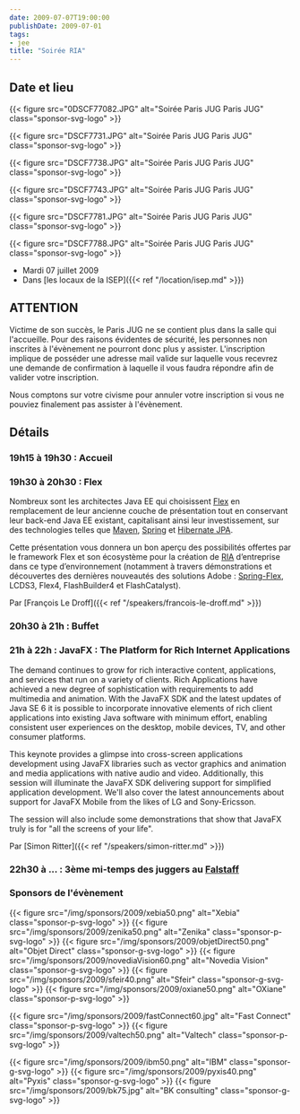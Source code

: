 ```yaml
---
date: 2009-07-07T19:00:00
publishDate: 2009-07-01
tags:
- jee
title: "Soirée RIA"
---
```


## Date et lieu

{{< figure src="0DSCF77082.JPG" alt="Soirée Paris JUG Paris JUG" class="sponsor-svg-logo" >}}

{{< figure src="DSCF7731.JPG" alt="Soirée Paris JUG Paris JUG" class="sponsor-svg-logo" >}}

{{< figure src="DSCF7738.JPG" alt="Soirée Paris JUG Paris JUG" class="sponsor-svg-logo" >}}

{{< figure src="DSCF7743.JPG" alt="Soirée Paris JUG Paris JUG" class="sponsor-svg-logo" >}}

{{< figure src="DSCF7781.JPG" alt="Soirée Paris JUG Paris JUG" class="sponsor-svg-logo" >}}

{{< figure src="DSCF7788.JPG" alt="Soirée Paris JUG Paris JUG" class="sponsor-svg-logo" >}}


* Mardi 07 juillet 2009
* Dans [les locaux de la ISEP]({{< ref "/location/isep.md" >}})

## ATTENTION

Victime de son succès, le Paris JUG ne se contient plus dans la salle qui l'accueille. Pour des raisons évidentes de sécurité, les personnes non inscrites à l'évènement ne pourront donc plus y assister. L'inscription implique de posséder une adresse mail valide sur laquelle vous recevrez une demande de confirmation à laquelle il vous faudra répondre afin de valider votre inscription.

Nous comptons sur votre civisme pour annuler votre inscription si vous ne pouviez finalement pas assister à l'évènement.

## Détails

### 19h15 à 19h30 : Accueil

### 19h30 à 20h30 : Flex

Nombreux sont les architectes Java EE qui choisissent [Flex](https://www.adobe.com/products/flex/) en remplacement de leur ancienne couche de présentation tout en conservant leur back-end Java EE existant, capitalisant ainsi leur investissement, sur des technologies telles que [Maven](https://maven.apache.org/), [Spring](http://www.springsource.org/) et [Hibernate JPA](https://www.hibernate.org/).

Cette présentation vous donnera un bon aperçu des possibilités offertes par le framework Flex et son écosystème pour la création de [RIA](https://fr.wikipedia.org/wiki/Rich_Internet_Application) d’entreprise dans ce type d’environnement (notamment à travers démonstrations et découvertes des dernières nouveautés des solutions Adobe : [Spring-Flex](http://www.springsource.org/spring-flex), LCDS3, Flex4, FlashBuilder4 et FlashCatalyst).

Par [François Le Droff]({{< ref "/speakers/francois-le-droff.md" >}})

### 20h30 à 21h : Buffet

### 21h à 22h : JavaFX : The Platform for Rich Internet Applications

The demand continues to grow for rich interactive content, applications, and services that run on a variety of clients. Rich Applications have achieved a new degree of sophistication with requirements to add multimedia and animation. With the JavaFX SDK and the latest updates of Java SE 6 it is possible to incorporate innovative elements of rich client applications into existing Java software with minimum effort, enabling consistent user experiences on the desktop, mobile devices, TV, and other consumer platforms.

This keynote provides a glimpse into cross-screen applications development using JavaFX libraries such as vector graphics and animation and media applications with native audio and video. Additionally, this session will illuminate the JavaFX SDK delivering support for simplified application development. We'll also cover the latest announcements about support for JavaFX Mobile from the likes of LG and Sony-Ericsson.

The session will also include some demonstrations that show that JavaFX truly is for "all the screens of your life".

Par [Simon Ritter]({{< ref "/speakers/simon-ritter.md" >}})

### 22h30 à ... : 3ème mi-temps des juggers au [Falstaff](https://goo.gl/maps/NSxajnfvVtjHuggeA)

### Sponsors de l'évènement

{{< figure src="/img/sponsors/2009/xebia50.png" alt="Xebia" class="sponsor-p-svg-logo" >}}
{{< figure src="/img/sponsors/2009/zenika50.png" alt="Zenika" class="sponsor-p-svg-logo" >}}
{{< figure src="/img/sponsors/2009/objetDirect50.png" alt="Objet Direct" class="sponsor-g-svg-logo" >}}
{{< figure src="/img/sponsors/2009/novediaVision60.png" alt="Novedia Vision" class="sponsor-g-svg-logo" >}}
{{< figure src="/img/sponsors/2009/sfeir40.png" alt="Sfeir" class="sponsor-g-svg-logo" >}}
{{< figure src="/img/sponsors/2009/oxiane50.png" alt="OXiane" class="sponsor-p-svg-logo" >}}

{{< figure src="/img/sponsors/2009/fastConnect60.jpg" alt="Fast Connect" class="sponsor-p-svg-logo" >}}
{{< figure src="/img/sponsors/2009/valtech50.png" alt="Valtech" class="sponsor-p-svg-logo" >}}

{{< figure src="/img/sponsors/2009/ibm50.png" alt="IBM" class="sponsor-g-svg-logo" >}}
{{< figure src="/img/sponsors/2009/pyxis40.png" alt="Pyxis" class="sponsor-g-svg-logo" >}}
{{< figure src="/img/sponsors/2009/bk75.jpg" alt="BK consulting" class="sponsor-g-svg-logo" >}}
